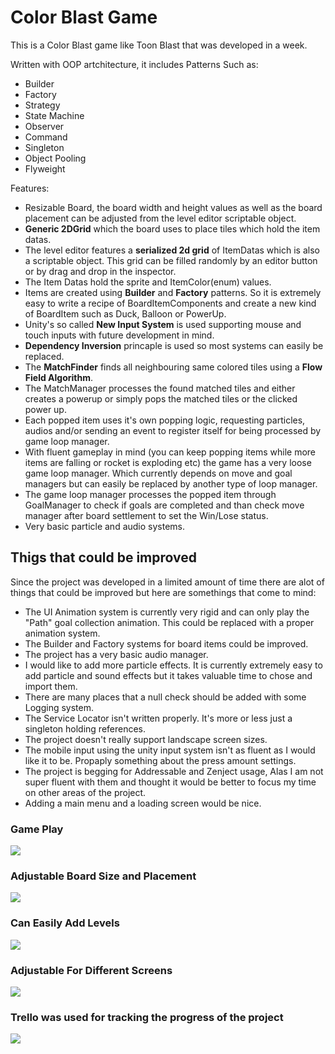 # Color Blast Game

This is a Color Blast game like Toon Blast that was developed in a week.

Written with OOP artchitecture, it includes Patterns Such as:
* Builder
* Factory
* Strategy
* State Machine
* Observer
* Command
* Singleton
* Object Pooling
* Flyweight

Features:
* Resizable Board, the board width and height values as well as the board placement can be adjusted from the level editor scriptable object.
* **Generic 2DGrid** which the board uses to place tiles which hold the item datas.
* The level editor features a **serialized 2d grid** of ItemDatas which is also a scriptable object. This grid can be filled randomly by an editor button or by drag and drop in the inspector.
* The Item Datas hold the sprite and ItemColor(enum) values.
* Items are created using **Builder** and **Factory** patterns. So it is extremely easy to write a recipe of BoardItemComponents and create a new kind of BoardItem such as Duck, Balloon or PowerUp.
* Unity's so called **New Input System** is used supporting mouse and touch inputs with future development in mind.
* **Dependency Inversion** princaple is used so most systems can easily be replaced.
* The **MatchFinder** finds all neighbouring same colored tiles using a **Flow Field Algorithm**.
* The MatchManager processes the found matched tiles and either creates a powerup or simply pops the matched tiles or the clicked power up.
* Each popped item uses it's own popping logic, requesting particles, audios and/or sending an event to register itself for being processed by game loop manager.
* With fluent gameplay in mind (you can keep popping items while more items are falling or rocket is exploding etc) the game has a very loose game loop manager. Which currently depends on move and goal managers but can easily be replaced by another type of loop manager.
* The game loop manager processes the popped item through GoalManager to check if goals are completed and than check move manager after board settlement to set the Win/Lose status.
* Very basic particle and audio systems.

## Thigs that could be improved

Since the project was developed in a limited amount of time there are alot of things that could be improved but here are somethings that come to mind:
* The UI Animation system is currently very rigid and can only play the "Path" goal collection animation. This could be replaced with a proper animation system.
* The Builder and Factory systems for board items could be improved.
* The project has a very basic audio manager.
* I would like to add more particle effects. It is currently extremely easy to add particle and sound effects but it takes valuable time to chose and import them.
* There are many places that a null check should be added with some Logging system.
* The Service Locator isn't written properly. It's more or less just a singleton holding references.
* The project doesn't really support landscape screen sizes.
* The mobile input using the unity input system isn't as fluent as I would like it to be. Propaply something about the press amount settings.
* The project is begging for Addressable and Zenject usage, Alas I am not super fluent with them and thought it would be better to focus my time on other areas of the project.
* Adding a main menu and a loading screen would be nice.
 
### Game Play
![](https://github.com/TrasqualInterviewCases/Peak-Case/blob/main/Gifs/Gameplay.gif)


### Adjustable Board Size and Placement
![](https://github.com/TrasqualInterviewCases/Peak-Case/blob/main/Gifs/boardsize.gif)


### Can Easily Add Levels
![](https://github.com/TrasqualInterviewCases/Peak-Case/blob/main/Gifs/differentlevels.gif)


### Adjustable For Different Screens
![](https://github.com/TrasqualInterviewCases/Peak-Case/blob/main/Gifs/screensize.gif)

### Trello was used for tracking the progress of the project
![](https://github.com/TrasqualInterviewCases/Peak-Case/blob/main/Gifs/Trello.png)

